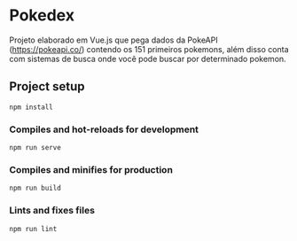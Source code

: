 # Pokedex

Projeto elaborado em Vue.js que pega dados da PokeAPI (https://pokeapi.co/) contendo os 151 primeiros pokemons, além disso conta com sistemas de busca onde você pode buscar por determinado pokemon.

## Project setup
```
npm install
```

### Compiles and hot-reloads for development
```
npm run serve
```

### Compiles and minifies for production
```
npm run build
```

### Lints and fixes files
```
npm run lint
```



